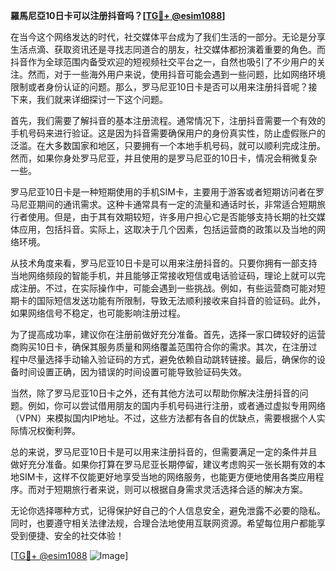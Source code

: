 **羅馬尼亞10日卡可以注册抖音吗？[[TG💪+ @esim1088](https://t.me/s/esim1088)]**

在当今这个网络发达的时代，社交媒体平台成为了我们生活的一部分。无论是分享生活点滴、获取资讯还是寻找志同道合的朋友，社交媒体都扮演着重要的角色。而抖音作为全球范围内备受欢迎的短视频社交平台之一，自然也吸引了不少用户的关注。然而，对于一些海外用户来说，使用抖音可能会遇到一些问题，比如网络环境限制或者身份认证的问题。那么，罗马尼亚10日卡是否可以用来注册抖音呢？接下来，我们就来详细探讨一下这个问题。

首先，我们需要了解抖音的基本注册流程。通常情况下，注册抖音需要一个有效的手机号码来进行验证。这是因为抖音需要确保用户的身份真实性，防止虚假账户的泛滥。在大多数国家和地区，只要拥有一个本地手机号码，就可以顺利完成注册。然而，如果你身处罗马尼亚，并且使用的是罗马尼亚的10日卡，情况会稍微复杂一些。

罗马尼亚10日卡是一种短期使用的手机SIM卡，主要用于游客或者短期访问者在罗马尼亚期间的通讯需求。这种卡通常具有一定的流量和通话时长，非常适合短期旅行者使用。但是，由于其有效期较短，许多用户担心它是否能够支持长期的社交媒体应用，包括抖音。实际上，这取决于几个因素，包括运营商的政策以及当地的网络环境。

从技术角度来看，罗马尼亚10日卡是可以用来注册抖音的。只要你拥有一部支持当地网络频段的智能手机，并且能够正常接收短信或电话验证码，理论上就可以完成注册。不过，在实际操作中，可能会遇到一些挑战。例如，有些运营商可能对短期卡的国际短信发送功能有所限制，导致无法顺利接收来自抖音的验证码。此外，如果网络信号不稳定，也可能影响注册过程。

为了提高成功率，建议你在注册前做好充分准备。首先，选择一家口碑较好的运营商购买10日卡，确保其服务质量和网络覆盖范围符合你的需求。其次，在注册过程中尽量选择手动输入验证码的方式，避免依赖自动跳转链接。最后，确保你的设备时间设置正确，因为错误的时间设置可能导致验证码失效。

当然，除了罗马尼亚10日卡之外，还有其他方法可以帮助你解决注册抖音的问题。例如，你可以尝试借用朋友的国内手机号码进行注册，或者通过虚拟专用网络（VPN）来模拟国内IP地址。不过，这些方法都有各自的优缺点，需要根据个人实际情况权衡利弊。

总的来说，罗马尼亚10日卡是可以用来注册抖音的，但需要满足一定的条件并且做好充分准备。如果你打算在罗马尼亚长期停留，建议考虑购买一张长期有效的本地SIM卡，这样不仅能更好地享受当地的网络服务，也能更方便地使用各类应用程序。而对于短期旅行者来说，则可以根据自身需求灵活选择合适的解决方案。

无论你选择哪种方式，记得保护好自己的个人信息安全，避免泄露不必要的隐私。同时，也要遵守相关法律法规，合理合法地使用互联网资源。希望每位用户都能享受到便捷、安全的社交体验！

[[TG💪+ @esim1088](https://t.me/s/esim1088) ![Image](https://i.postimg.cc/4NQfJmqS/Snipaste-2025-05-13-00-14-12.png)]